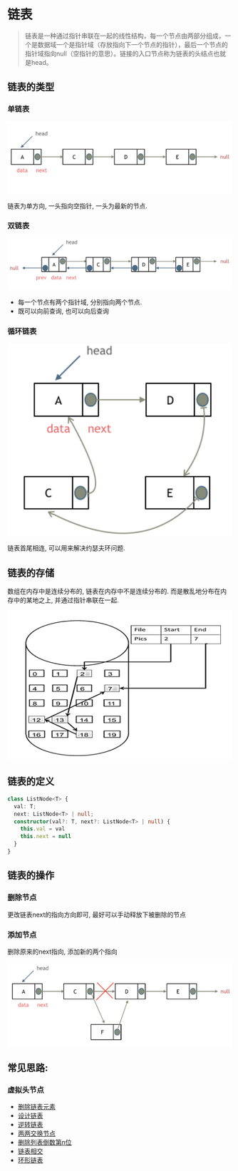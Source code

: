 # 链表

> 链表是一种通过指针串联在一起的线性结构，每一个节点由两部分组成，一个是数据域一个是指针域（存放指向下一个节点的指针），最后一个节点的指针域指向null（空指针的意思）。链接的入口节点称为链表的头结点也就是head。  


## 链表的类型

### 单链表
![linkedList](../static/img/linkedlist/linkedlist.png)

链表为单方向, 一头指向空指针, 一头为最新的节点.

### 双链表
![double](../static/img/linkedlist/double.png)

* 每一个节点有两个指针域, 分别指向两个节点.
* 既可以向前查询, 也可以向后查询

### 循环链表
![circular](../static/img/linkedlist/circular.png)

链表首尾相连, 可以用来解决约瑟夫环问题.

## 链表的存储

数组在内存中是连续分布的, 链表在内存中不是连续分布的. 而是散乱地分布在内存中的某地之上, 并通过指针串联在一起.

![storage](../static/img/linkedlist/storage.png)

## 链表的定义

```typescript
class ListNode<T> {
  val: T;
  next: ListNode<T> | null; 
  constructor(val?: T, next?: ListNode<T> | null) {
    this.val = val
    this.next = null
  }
}
```

## 链表的操作

### 删除节点

更改链表next的指向方向即可, 最好可以手动释放下被删除的节点

### 添加节点

删除原来的next指向, 添加新的两个指向

![addition](../static/img/linkedlist/addition.png)

## 常见思路:


### 虚拟头节点

* [删除链表元素](./remove-linkedlist-element/README.md)
* [设计链表](./design-linked-list/README.md)
* [逆转链表](./reverse-linkedlist/README.md)
* [两两交换节点](./swap-nodes-in-pairs/)
* [删除列表倒数第n位](./remove-nth-node/)
* [链表相交](./intersections-of-two-linkedList/)
* [环形链表](./linkedlist-cycle/)
